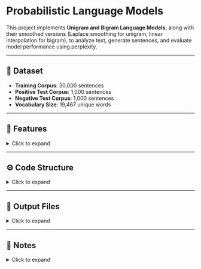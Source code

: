# Probabilistic Language Models

This project implements **Unigram and Bigram Language Models**, along with their smoothed versions (Laplace smoothing for unigram, linear interpolation for bigram), to analyze text, generate sentences, and evaluate model performance using perplexity.

---

## 📂 Dataset

- **Training Corpus**: 30,000 sentences  
- **Positive Test Corpus**: 1,000 sentences  
- **Negative Test Corpus**: 1,000 sentences  
- **Vocabulary Size**: 19,467 unique words  

---

## 📝 Features

<details>
<summary>Click to expand</summary>

### 1. Data Preprocessing
- Rare words (frequency < 2) replaced with `UNK`.
- Added `<s>` (start) and `</s>` (end) tokens to all sentences.
- Test data preprocessing ensures unknown words are replaced with `UNK`.

### 2. Language Models Implemented

#### **Unigram Model**
\[
P(w) = \frac{\text{count}(w)}{N}
\]  
Counts the probability of each word independently.

#### **Smoothed Unigram Model (Laplace Smoothing)**
\[
P(w) = \frac{\text{count}(w) + 1}{N + V}
\]  
- \(N\) = total number of word tokens in the corpus  
- \(V\) = vocabulary size  
- Ensures unseen words get non-zero probability.  

#### **Bigram Model**
\[
P(w_i | w_{i-1}) = \frac{\text{count}(w_{i-1}, w_i)}{\text{count}(w_{i-1})}
\]  
Counts probabilities of word pairs (conditional on previous word).

#### **Smoothed Bigram Model (Linear Interpolation)**
\[
P(w_i | w_{i-1}) = \lambda_1 \cdot P_{bigram}(w_i | w_{i-1}) + \lambda_2 \cdot P_{unigram}(w_i)
\]  
- \(\lambda_1 + \lambda_2 = 1\), typically \(\lambda_1 = \lambda_2 = 0.5\)  
- Smooths bigram probabilities using unigram fallback.  

### 3. Sentence Generation
- Generates sentences based on model probabilities.
- Saves generated sentences with their probabilities to files.

### 4. Perplexity Calculation
\[
PP(W) = \exp\Big(- \frac{1}{N} \sum_{i=1}^{N} \log P(w_i | w_{i-1})\Big)
\]  
- Evaluates model performance on positive and negative test corpora.
- Lower perplexity → better predictive performance.

</details>

---

## ⚙️ Code Structure

<details>
<summary>Click to expand</summary>

### Data Handling
- `readFileToCorpus(f)` → Reads file into a tokenized list of sentences.  
- `preprocess(corpus)` → Replaces rare words, adds `<s>` and `</s>` tokens.  
- `preprocessTest(vocab, corpus)` → Ensures test corpus words match training vocabulary.

### Language Models
- **Parent Class**: `LanguageModel`  
- **Unigram**: `UnigramModel`  
- **Smoothed Unigram**: `SmoothedUnigramModel`  
- **Bigram**: `BigramModel`  
- **Smoothed Bigram**: `SmoothedBigramModelKN`  

### Distributions
- `UnigramDist` → Maintains word counts, probabilities, Laplace smoothing, and sampling.  
- `BigramDist` → Maintains bigram counts, conditional probabilities, and sampling.

### Main Routine
1. Load training and test corpora.  
2. Preprocess corpora and generate vocabulary.  
3. Train all four language models.  
4. Generate 20 sentences per model and save to files.  
5. Compute perplexity for positive and negative test corpora.

</details>

---

## 📄 Output Files

<details>
<summary>Click to expand</summary>

- `unigram.txt` → Sentences generated by Unigram Model  
- `unigram_smoothed.txt` → Sentences generated by Smoothed Unigram Model  
- `bigram.txt` → Sentences generated by Bigram Model  
- `bigram_smoothed.txt` → Sentences generated by Smoothed Bigram Model  

</details>

---

## 🔗 Notes

<details>
<summary>Click to expand</summary>

- Formulas are implemented correctly in the respective model classes:
  - **Laplace smoothing** for unigrams  
  - **Linear interpolation** for bigrams  
- Perplexity computation ensures probabilities are never zero for smoothed models.  
- Generated sentences provide a qualitative check of model behavior.

</details>
